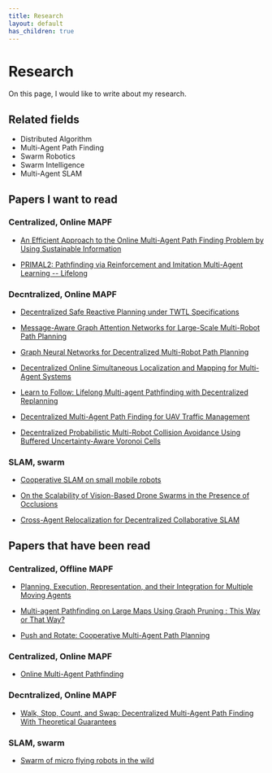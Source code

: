 ```yaml
---
title: Research
layout: default
has_children: true
---
```


# Research

On this page, I would like to write about my research.

## Related fields
- Distributed Algorithm
- Multi-Agent Path Finding
- Swarm Robotics
- Swarm Intelligence
- Multi-Agent SLAM

## Papers I want to read

### Centralized, Online MAPF

- <a href="https://arxiv.org/abs/2301.04446" target="_blank">An Efficient Approach to the Online Multi-Agent Path Finding Problem by Using Sustainable Information</a>

- <a href="https://arxiv.org/abs/2010.08184" target="_blank">PRIMAL2: Pathfinding via Reinforcement and Imitation Multi-Agent Learning -- Lifelong</a>

### Decntralized, Online MAPF

- <a href="https://ieeexplore.ieee.org/abstract/document/9341624" target="_blank">Decentralized Safe Reactive Planning under TWTL Specifications</a>

- <a href="https://arxiv.org/abs/2011.13219" target="_blank">Message-Aware Graph Attention Networks for Large-Scale Multi-Robot Path Planning</a>

- <a href="https://arxiv.org/abs/1912.06095" target="_blank">Graph Neural Networks for Decentralized Multi-Robot Path Planning</a>

- <a href="https://www.mdpi.com/1424-8220/18/8/2612" target="_blank">Decentralized Online Simultaneous Localization and Mapping for Multi-Agent Systems</a>

- <a href="https://arxiv.org/abs/2310.01207" target="_blank">Learn to Follow: Lifelong Multi-agent Pathfinding with Decentralized Replanning</a>

- <a href="https://ieeexplore.ieee.org/document/9187227" target="_blank">Decentralized Multi-Agent Path Finding for UAV Traffic Management</a>


- <a href="https://arxiv.org/abs/2201.04012" target="_blank">Decentralized Probabilistic Multi-Robot Collision Avoidance Using Buffered Uncertainty-Aware Voronoi Cells</a>

### SLAM, swarm

- <a href="https://ieeexplore.ieee.org/document/7419035" target="_blank">Cooperative SLAM on small mobile robots</a>

- <a href="https://ieeexplore.ieee.org/document/9732989" target="_blank">On the Scalability of Vision-Based Drone Swarms in the Presence of Occlusions</a>

- <a href="https://ieeexplore.ieee.org/document/10160941" target="_blank">Cross-Agent Relocalization for Decentralized Collaborative SLAM</a>

## Papers that have been read

### Centralized, Offline MAPF
- <a href="https://kei18.github.io/phd-dissertation/" target="_blank">Planning, Execution, Representation, and their Integration for Multiple Moving Agents</a>

- <a href="http://svancara.net/files/ICAART_2023_SP_study.pdf" target="_blank">Multi-agent Pathfinding on Large Maps Using Graph Pruning : This Way or That Way?</a>

- <a href="https://www.ifaamas.org/Proceedings/aamas2013/docs/p87.pdf" target="_blank">Push and Rotate: Cooperative Multi-Agent Path Planning</a>

### Centralized, Online MAPF

- <a href="https://ojs.aaai.org/index.php/AAAI/article/view/4769" target="_blank">Online Multi-Agent Pathfinding</a>

### Decntralized, Online MAPF

- <a href="https://ieeexplore.ieee.org/document/8962201" target="_blank">Walk, Stop, Count, and Swap: Decentralized Multi-Agent Path Finding With Theoretical Guarantees</a>

### SLAM, swarm

- <a href="https://www.science.org/doi/10.1126/scirobotics.abm5954" target="_blank">Swarm of micro flying robots in the wild</a>
